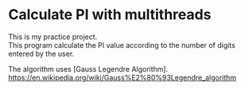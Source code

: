 # Calculate PI with multithreads

This is my practice project.<br/>
This program calculate the PI value according to the number of digits entered by the user.

The algorithm uses [Gauss Legendre Algorithm].<br/>
https://en.wikipedia.org/wiki/Gauss%E2%80%93Legendre_algorithm
